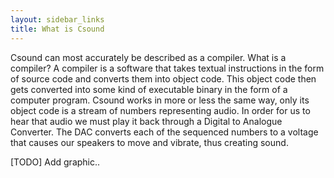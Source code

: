 ```yaml
---
layout: sidebar_links
title: What is Csound
---
```



Csound can most accurately be described as a compiler. What is a compiler? A compiler is a software that takes textual instructions in the form of source code and converts them into object code. This object code then gets converted into some kind of executable binary in the form of a computer program. Csound works in more or less the same way, only its object code is a stream of numbers representing audio. In order for us to hear that audio we must play it back through a Digital to Analogue Converter. The DAC converts each of the sequenced numbers to a voltage that causes our speakers to move and vibrate, thus creating sound.

[TODO] Add graphic..  
